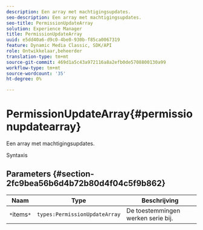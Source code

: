 ```yaml
---
description: Een array met machtigingsupdates.
seo-description: Een array met machtigingsupdates.
seo-title: PermissionUpdateArray
solution: Experience Manager
title: PermissionUpdateArray
uuid: e5dd40a6-d9c0-4be0-930b-f85ca0067319
feature: Dynamic Media Classic, SDK/API
role: Ontwikkelaar,beheerder
translation-type: tm+mt
source-git-commit: 469d1a5c43a972116a8a2efb0de5708800130a99
workflow-type: tm+mt
source-wordcount: '35'
ht-degree: 0%

---
```



# PermissionUpdateArray{#permissionupdatearray}

Een array met machtigingsupdates.

Syntaxis

## Parameters {#section-2fc9bea56b6d4b72b80d4f04c5f9b862}

| Naam | Type | Beschrijving |
|---|---|---|
| `*`items`*` | `types:PermissionUpdateArray` | De toestemmingen werken serie bij. |


